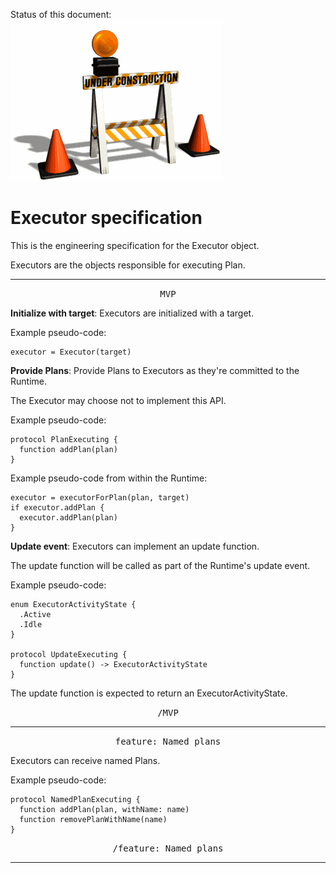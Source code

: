 Status of this document:
![](../../_assets/under-construction-flashing-barracade-animation.gif)

# Executor specification

This is the engineering specification for the Executor object.

Executors are the objects responsible for executing Plan.

---

<p style="text-align:center"><tt>MVP</tt></p>

**Initialize with target**: Executors are initialized with a target.

Example pseudo-code:

    executor = Executor(target)

**Provide Plans**: Provide Plans to Executors as they're committed to the Runtime.

The Executor may choose not to implement this API.

Example pseudo-code:

    protocol PlanExecuting {
      function addPlan(plan)
    }

Example pseudo-code from within the Runtime:

    executor = executorForPlan(plan, target)
    if executor.addPlan {
      executor.addPlan(plan)
    }

**Update event**: Executors can implement an update function.

The update function will be called as part of the Runtime's update event.

Example pseudo-code:

    enum ExecutorActivityState {
      .Active
      .Idle
    }
    
    protocol UpdateExecuting {
      function update() -> ExecutorActivityState
    }

The update function is expected to return an ExecutorActivityState.

<p style="text-align:center"><tt>/MVP</tt></p>

---

<p style="text-align:center"><tt>feature: Named plans</tt></p>

Executors can receive named Plans.

Example pseudo-code:

    protocol NamedPlanExecuting {
      function addPlan(plan, withName: name)
      function removePlanWithName(name)
    }

<p style="text-align:center"><tt>/feature: Named plans</tt></p>

---
